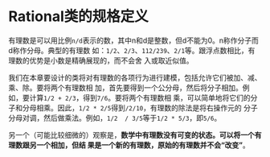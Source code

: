 Rational类的规格定义
================================================================================
有理数是可以用比例`n/d`表示的数，其中n和d是整数，但d不能为0。n称作分子而d称作分母。典型的有理数
如：`1/2`、`2/3`、`112/239`、`2/1`等。跟浮点数相比，有理数的优势是小数是精确展现的，而不会舍
入或取近似值。

我们在本章要设计的类将对有理数的各项行为进行建模，包括允许它们被加、减、乘、除。要将两个有理数相
加，首先要得到一个公分母，然后将分子相加。例如，要计算`1/2 + 2/3`，得到`7/6`。要将两个有理数相
乘，可以简单地将它们的分子和分母相乘。因此，`1/2 * 2/5`得到`/2/10`，有理数的除法是将右操作元的
分子分母对调，然后做乘法。例如，`1/2  / 3/5`等于`1/2 * 5/3`，即`5/6`。

另一个（可能比较细微的）观察是，**数学中有理数没有可变的状态。可以将一个有理数跟另一个相加，但结
果是一个新的有理数，原始的有理数并不会“改变”**。
 


